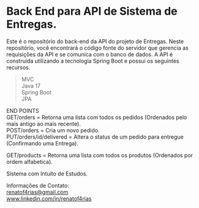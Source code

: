 # Back End para API de Sistema de Entregas.

Este é o repositório do back-end da API do projeto de Entregas. Neste repositório,
você encontrará o código fonte do servidor que gerencia as requisições da API e se comunica com o banco de dados. A API é construída utilizando a tecnologia Spring Boot e possui os seguintes recursos.

> MVC                    
> Java 17        
> Spring Boot        
> JPA

END POINTS     
GET/orders = Retorna uma lista com todos os pedidos (Ordenados pelo mais antigo ao mais recente).                            
POST/orders = Cria um novo pedido.                                               
PUT/orders/id/delivered = Altera o status de um pedido para entregue (Confirmando uma Entrega).

GET/products = Retorna uma lista com todos os produtos (Ordenados por ordem alfabetica).                    




Sistema com Intuito de Estudos.

Informações de Contato:   
renatof4rias@gmail.com    
www.linkedin.com/in/renatof4rias


